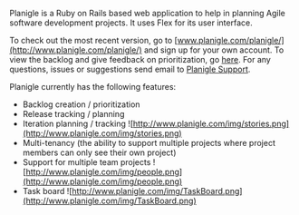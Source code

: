 Planigle is a Ruby on Rails based web application to help in planning Agile software development projects.  It uses Flex for its user interface.

To check out the most recent version, go to [www.planigle.com/planigle/](http://www.planigle.com/planigle/) and sign up for your own account.  To view the backlog and give feedback on prioritization, go [here](http://www.planigle.com/planigle/survey.html?projectid=1&surveykey=d51a97b5829c64aabd26e8577d6f5c114fceeb16).  For any questions, issues or suggestions send email to [Planigle Support](mailto://support@planigle.com).

Planigle currently has the following features:
  * Backlog creation / prioritization
  * Release tracking / planning
  * Iteration planning / tracking
![http://www.planigle.com/img/stories.png](http://www.planigle.com/img/stories.png)
  * Multi-tenancy (the ability to support multiple projects where project members can only see their own project)
  * Support for multiple team projects
![http://www.planigle.com/img/people.png](http://www.planigle.com/img/people.png)
  * Task board
![http://www.planigle.com/img/TaskBoard.png](http://www.planigle.com/img/TaskBoard.png)